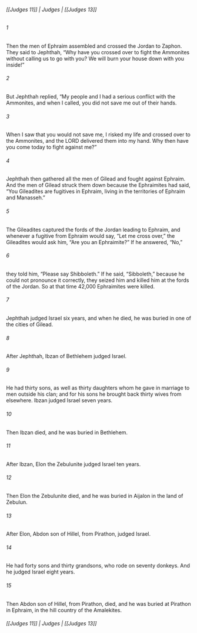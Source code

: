 ###### [[Judges 11]] | Judges | [[Judges 13]]

###### 1
Then the men of Ephraim assembled and crossed the Jordan to Zaphon. They said to Jephthah, “Why have you crossed over to fight the Ammonites without calling us to go with you? We will burn your house down with you inside!”
###### 2
But Jephthah replied, “My people and I had a serious conflict with the Ammonites, and when I called, you did not save me out of their hands.
###### 3
When I saw that you would not save me, I risked my life and crossed over to the Ammonites, and the LORD delivered them into my hand. Why then have you come today to fight against me?”
###### 4
Jephthah then gathered all the men of Gilead and fought against Ephraim. And the men of Gilead struck them down because the Ephraimites had said, “You Gileadites are fugitives in Ephraim, living in the territories of Ephraim and Manasseh.”
###### 5
The Gileadites captured the fords of the Jordan leading to Ephraim, and whenever a fugitive from Ephraim would say, “Let me cross over,” the Gileadites would ask him, “Are you an Ephraimite?” If he answered, “No,”
###### 6
they told him, “Please say Shibboleth.” If he said, “Sibboleth,” because he could not pronounce it correctly, they seized him and killed him at the fords of the Jordan. So at that time 42,000 Ephraimites were killed.
###### 7
Jephthah judged Israel six years, and when he died, he was buried in one of the cities of Gilead.
###### 8
After Jephthah, Ibzan of Bethlehem judged Israel.
###### 9
He had thirty sons, as well as thirty daughters whom he gave in marriage to men outside his clan; and for his sons he brought back thirty wives from elsewhere. Ibzan judged Israel seven years.
###### 10
Then Ibzan died, and he was buried in Bethlehem.
###### 11
After Ibzan, Elon the Zebulunite judged Israel ten years.
###### 12
Then Elon the Zebulunite died, and he was buried in Aijalon in the land of Zebulun.
###### 13
After Elon, Abdon son of Hillel, from Pirathon, judged Israel.
###### 14
He had forty sons and thirty grandsons, who rode on seventy donkeys. And he judged Israel eight years.
###### 15
Then Abdon son of Hillel, from Pirathon, died, and he was buried at Pirathon in Ephraim, in the hill country of the Amalekites.

###### [[Judges 11]] | Judges | [[Judges 13]]
